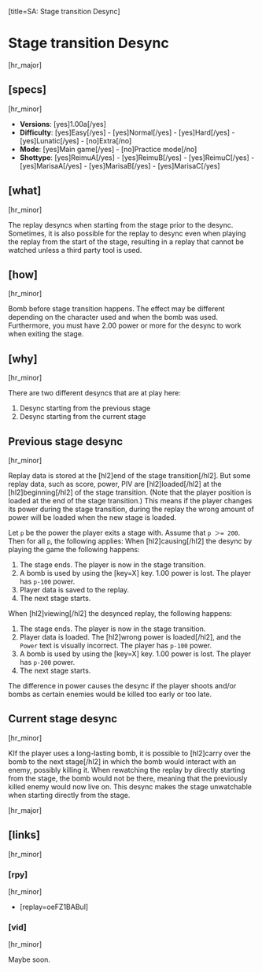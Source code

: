 [title=SA: Stage transition Desync]
# Stage transition Desync
[hr_major]

## [specs]
[hr_minor]  

* **Versions**: [yes]1.00a[/yes] 
* **Difficulty**: [yes]Easy[/yes] - [yes]Normal[/yes] - [yes]Hard[/yes] - [yes]Lunatic[/yes] - [no]Extra[/no]
* **Mode**: [yes]Main game[/yes] - [no]Practice mode[/no]
* **Shottype**: [yes]ReimuA[/yes] - [yes]ReimuB[/yes] - [yes]ReimuC[/yes] - [yes]MarisaA[/yes] - [yes]MarisaB[/yes] - [yes]MarisaC[/yes]

## [what]
[hr_minor]

The replay desyncs when starting from the stage prior to the desync. Sometimes, it is also possible for the replay to desync even when playing the replay from the start of the stage, resulting in a replay that cannot be watched unless a third party tool is used.

## [how]
[hr_minor]

Bomb before stage transition happens. The effect may be different depending on the character used and when the bomb was used.
Furthermore, you must have 2.00 power or more for the desync to work when exiting the stage.

## [why]
[hr_minor]

There are two different desyncs that are at play here:
1. Desync starting from the previous stage
2. Desync starting from the current stage

## Previous stage desync
[hr_minor]

Replay data is stored at the [hl2]end of the stage transition[/hl2].
But some replay data, such as score, power, PIV are [hl2]loaded[/hl2] at the [hl2]beginning[/hl2] of the stage transition. (Note that the player position is loaded at the end of the stage transition.) This means if the player changes its power during the stage transition, during the replay the wrong amount of power will be loaded when the new stage is loaded.

Let ``p`` be the power the player exits a stage with. Assume that ``p ＞= 200``. Then for all ``p``, the following applies:
When [hl2]causing[/hl2] the desync by playing the game the following happens:
1. The stage ends. The player is now in the stage transition.
2. A bomb is used by using the [key=X] key. 1.00 power is lost. The player has ``p-100`` power.
3. Player data is saved to the replay.
4. The next stage starts.

When [hl2]viewing[/hl2] the desynced replay, the following happens:
1. The stage ends. The player is now in the stage transition.
2. Player data is loaded. The [hl2]wrong power is loaded[/hl2], and the ``Power`` text is visually incorrect. The player has ``p-100`` power.
3. A bomb is used by using the [key=X] key. 1.00 power is lost. The player has ``p-200`` power.
4. The next stage starts.

The difference in power causes the desync if the player shoots and/or bombs as certain enemies would be killed too early or too late.

## Current stage desync
[hr_minor]

KIf the player uses a long-lasting bomb, it is possible to [hl2]carry over the bomb to the next stage[/hl2] in which the bomb would interact with an enemy, possibly killing it. When rewatching the replay by directly starting from the stage, the bomb would not be there, meaning that the previously killed enemy would now live on. This desync makes the stage unwatchable when starting directly from the stage.


[hr_major]
## [links]
[hr_minor]
### [rpy]
[hr_minor]

+ [replay=oeFZ1BABul]

### [vid]
[hr_minor]

Maybe soon.

